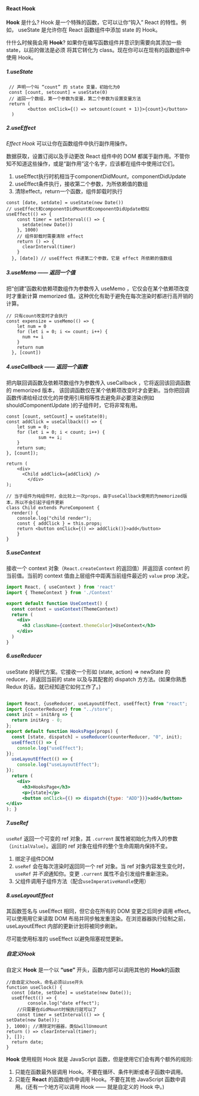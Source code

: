 #### React Hook

**Hook** 是什么? Hook 是一个特殊的函数，它可以让你“钩入” React 的特性。例如， useState 是允许你在 React 函数组件中添加 state 的 Hook。

什什么时候我会⽤ **Hook**? 如果你在编写函数组件并意识到需要向其添加一些 state，以前的做法是必须 将其它转化为 class。现在你可以在现有的函数组件中使用 Hook。

##### 1.useState

```react
 // 声明一个叫 “count” 的 state 变量，初始化为0
 const [count, setcount] = useState(0)
 // 返回一个数组，第一个参数为变量，第二个参数为设置变量方法
 return (
 		<button onClick={() => setcount(count + 1)}>{count}</button>
  )
```

##### 2.useEffect

*Effect Hook* 可以让你在函数组件中执⾏副作⽤操作。

数据获取，设置订阅以及⼿动更改 React 组件中的 DOM 都属于副作⽤。不管你知不知道这些操作，或是“副作用”这个名字，应该都在组件中使用过它们。

1. useEffect执行时机相当于componentDidMount，componentDidUpdate
2. useEffect条件执行，接收第二个参数，为所依赖值的数组
3. 清除effect，return一个函数，组件卸载时执行

```react
const [date, setdate] = useState(new Date())
// useEffect和componentDidMount和componentDidUpdate相似
useEffect(() => {
    const timer = setInterval(() => {
      setdate(new Date())
    }, 1000)
    // 组件卸载时需要清除 effect 
    return () => {
      clearInterval(timer)
    }
  }, [date]) // useEffect 传递第二个参数，它是 effect 所依赖的值数组
```

##### 3.useMemo —— 返回一个值

把“创建”函数和依赖项数组作为参数传⼊ useMemo ，它仅会在某个依赖项改变时才重新计算 memorized 值。这种优化有助于避免在每次渲染时都进⾏高开销的计算。

```react
// 只有count改变时才会执行
const expensize = useMemo(() => {
    let num = 0
    for (let i = 0; i <= count; i++) {
      num += i
    }
    return num
  }, [count])
```

##### 4.useCallback —— 返回一个函数

把内联回调函数及依赖项数组作为参数传入 useCallback ，它将返回该回调函数的 memorized 版本， 该回调函数仅在某个依赖项改变时才会更新。当你把回调函数传递给经过优化的并使⽤引用相等性去避免非必要渲染(例如 shouldComponentUpdate )的⼦组件时，它将非常有用。

```react
const [count, setCount] = useState(0);
const addClick = useCallback(() => {
    let sum = 0;
    for (let i = 0; i < count; i++) {
			sum += i; 
    }
    return sum;
}, [count]);

return (
    <div>
      <Child addClick={addClick} />
		</div>
);

// 当子组件为纯组件时，会比较上一次props，由于useCallback使用的为memorized版本，所以不会引起子组件更新
class Child extends PureComponent {
  render() {
    console.log("child render");
    const { addClick } = this.props;
    return <button onClick={() => addClick()}>add</button>
	}
}
```

##### 5.useContext

接收一个 context 对象（`React.createContext` 的返回值）并返回该 context 的当前值。当前的 context 值由上层组件中距离当前组件最近的 `value` prop 决定。

```jsx
import React, { useContext } from 'react'
import { ThemeContext } from './Context'

export default function UseContext() {
  const context = useContext(ThemeContext)
  return (
    <div>
      <h3 className={context.themeColor}>UseContext</h3>
    </div>
  )
}
```

##### 6.useReducer

useState 的替代方案。它接收一个形如 (state, action) => newState 的 reducer，并返回当前的 state 以及与其配套的 dispatch ⽅方法。(如果你熟悉 Redux 的话，就已经知道它如何⼯作了。)

```jsx
 
import React, {useReducer, useLayoutEffect, useEffect} from "react";
import {counterReducer} from "../store";
const init = initArg => {
  return initArg - 0;
};
export default function HooksPage(props) {
  const [state, dispatch] = useReducer(counterReducer, "0", init);
  useEffect(() => {
    console.log("useEffect"); 
});
  useLayoutEffect(() => {
    console.log("useLayoutEffect"); 
});
  return (
    <div>
      <h3>HooksPage</h3>
      <p>{state}</p>
      <button onClick={() => dispatch({type: "ADD"})}>add</button>
</div>
); }
```

##### 7.useRef

`useRef` 返回一个可变的 ref 对象，其 `.current` 属性被初始化为传入的参数（`initialValue`）。返回的 ref 对象在组件的整个生命周期内保持不变。

1. 绑定子组件DOM
2. `useRef` 会在每次渲染时返回同一个 ref 对象。当 ref 对象内容发生变化时，`useRef` 并*不会*通知你。变更 `.current` 属性不会引发组件重新渲染。
3. 父组件调用子组件方法（配合`useImperativeHandle`使用）

##### 8.useLayoutEffect

其函数签名与 useEffect 相同，但它会在所有的 DOM 变更之后同步调用 effect。可以使⽤用它来读取 DOM 布局并同步触发重渲染。在浏览器器执⾏绘制之前， useLayoutEffect 内部的更新计划将被同步刷新。

尽可能使用标准的 useEffect 以避免阻塞视觉更新。



##### 自定义Hook

⾃定义 **Hook** 是一个以 **“use”** 开头，函数内部可以调⽤其他的 **Hook**的函数

```react
//⾃自定义hook，命名必须以use开头 
function useClock() {
  const [date, setDate] = useState(new Date());
  useEffect(() => {
		console.log("date effect"); 
    //只需要在didMount时候执⾏就可以了 
    const timer = setInterval(() => {
setDate(new Date());
}, 1000); //清除定时器器，类似willUnmount
return () => clearInterval(timer);
}, []);
  return date;
}
```

**Hook** 使⽤规则
 Hook 就是 JavaScript 函数，但是使用它们会有两个额外的规则:

1. 只能在函数最外层调用 Hook。不要在循环、条件判断或者⼦函数中调用。
2.  只能在 **React** 的函数组件中调用 Hook。不要在其他 JavaScript 函数中调用。(还有一个地⽅可以调用 Hook —— 就是自定义的 Hook 中。)
